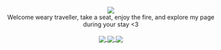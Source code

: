 <p align=center>
 <img src="https://media.giphy.com/media/AO5qaphTxRnyw/giphy.gif" /></br>
 Welcome weary traveller, take a seat, enjoy the fire, and explore my page during your stay <3</br></br>
 <a href="https://github.com/anuraghazra/github-readme-stats">
  <img align="center" src="https://github-readme-stats.vercel.app/api/top-langs/?username=installation00&theme=radical" />
 </a>
 <a href="https://github.com/anuraghazra/convoychat">
  <img align="center" src="https://github-readme-stats.vercel.app/api?username=installation00&theme=radical""https://github.com/anuraghazra/github-readme-stats&theme=radical" />
  <img align="center" src="https://github-readme-stats.vercel.app/api/pin/?username=installation00&repo=kurrelyy&theme=radical" />
 </a>
</p>
